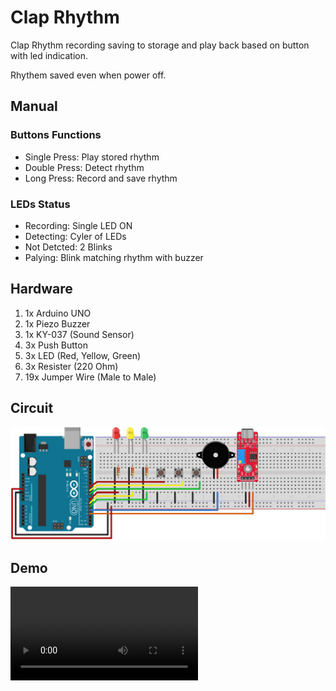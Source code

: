 # Clap Rhythm

Clap Rhythm recording saving to storage and play back based on button with led indication.

Rhythem saved even when power off.

## Manual

### Buttons Functions

* Single Press: Play stored rhythm
* Double Press: Detect rhythm
* Long Press: Record and save rhythm

### LEDs Status

* Recording: Single LED ON
* Detecting: Cyler of LEDs
* Not Detcted: 2 Blinks
* Palying: Blink matching rhythm with buzzer

## Hardware

1. 1x Arduino UNO
2. 1x Piezo Buzzer
3. 1x KY-037 (Sound Sensor)
4. 3x Push Button
5. 3x LED (Red, Yellow, Green)
6. 3x Resister (220 Ohm)
7. 19x Jumper Wire (Male to Male)

## Circuit

![circuit](fritzing/sketch.svg)

## Demo

![demo](demo.mp4)
